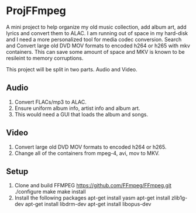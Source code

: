 # ProjFFmpeg
A mini project to help organize my old music collection, add album art, add lyrics and convert them to ALAC.
I am running out of space in my hard-disk and I need a more personalized tool for media codec conversion. 
Search and Convert large old DVD MOV formats to encoded h264 or h265 with mkv containers. 
This can save some amount of space and MKV is known to be resileint to memory corruptions.

This project will be split in two parts. Audio and Video.
## Audio 
1. Convert FLACs/mp3 to ALAC.
2. Ensure uniform album info, artist info and album art.
3. This would need a GUI that loads the album and songs.

## Video
1. Convert large old DVD MOV formats to encoded h264 or h265.
2. Change all of the containers from mpeg-4, avi, mov to MKV.

## Setup

1. Clone and build FFMPEG
   https://github.com/FFmpeg/FFmpeg.git
    ./configure
    make
    make install
2. Install the following packages
   apt-get install yasm
   apt-get install zlib1g-dev
   apt-get install libdrm-dev
   apt-get install libopus-dev

   
   
